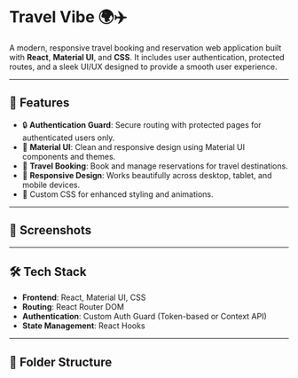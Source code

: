 # Travel Vibe 🌍✈️

A modern, responsive travel booking and reservation web application built with **React**, **Material UI**, and **CSS**. It includes user authentication, protected routes, and a sleek UI/UX designed to provide a smooth user experience.

---

## 🚀 Features

- 🔒 **Authentication Guard**: Secure routing with protected pages for authenticated users only.
- 🎨 **Material UI**: Clean and responsive design using Material UI components and themes.
- 🧭 **Travel Booking**: Book and manage reservations for travel destinations.
- 📱 **Responsive Design**: Works beautifully across desktop, tablet, and mobile devices.
- 💅 Custom CSS for enhanced styling and animations.

---

## 📸 Screenshots


---

## 🛠️ Tech Stack

- **Frontend**: React, Material UI, CSS
- **Routing**: React Router DOM
- **Authentication**: Custom Auth Guard (Token-based or Context API)
- **State Management**: React Hooks

---

## 📂 Folder Structure

